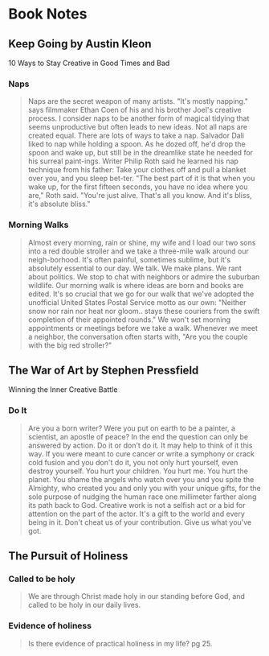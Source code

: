 # Book Notes

## Keep Going by Austin Kleon

10 Ways to Stay Creative in Good Times and Bad

### Naps

> Naps are the secret weapon of many artists. "It's mostly napping." says filmmaker Ethan Coen of his and his brother Joel's creative process. I consider naps to be another form of magical tidying that seems unproductive but often leads to new ideas.
> Not all naps are created equal. There are lots of ways to take a nap. Salvador Dali liked to nap while holding a spoon. As he dozed off, he'd drop the spoon and wake up, but still be in the dreamlike state he needed for his surreal paint-ings. Writer Philip Roth said he learned his nap technique from his father: Take your clothes off and pull a blanket over you, and you sleep bet-ter. "The best part of it is that when you wake up, for the first fifteen seconds, you have no idea where you are," Roth said. "You're just alive. That's all you know. And it's bliss, it's absolute bliss."

### Morning Walks

> Almost every morning, rain or shine, my wife and I load our two sons into a red double stroller and we take a three-mile walk around our neigh-borhood. It's often painful, sometimes sublime, but it's absolutely essential to our day. We talk.
> We make plans. We rant about politics. We stop to chat with neighbors or admire the suburban wildlife.
> Our morning walk is where ideas are born and books are edited. It's so crucial that we go for our walk that we've adopted the unofficial United States Postal Service motto as our own:
> "Neither snow nor rain nor heat nor gloom.. stays these couriers from the swift completion of their appointed rounds." We won't set morning appointments or meetings before we take a walk. Whenever we meet a neighbor, the conversation often starts with, "Are you the couple with the big red stroller?"

## The War of Art by Stephen Pressfield

Winning the Inner Creative Battle

### Do It

> Are you a born writer? Were you put on earth to be a painter, a scientist, an apostle of peace? In the end the question can only be answered by action.
> Do it or don't do it.
> It may help to think of it this way. If you were meant to cure cancer or write a symphony or crack cold fusion and you don't do it, you not only hurt yourself, even destroy yourself. You hurt your children.
> You hurt me. You hurt the planet.
> You shame the angels who watch over you and you spite the Almighty, who created you and only you with your unique gifts, for the sole purpose of nudging the human race one millimeter farther along its path back to God.
> Creative work is not a selfish act or a bid for attention on the part of the actor. It's a gift to the world and every being in it.
> Don't cheat us of your contribution. Give us what you've got.

## The Pursuit of Holiness

### Called to be holy

> We are through Christ made holy in our standing before God, and called to be holy in our daily lives.

### Evidence of holiness

> Is there evidence of practical holiness in my life? pg 25.
